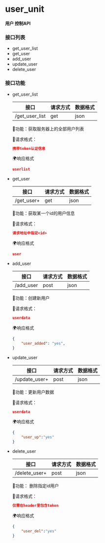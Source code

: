 # user_unit

**用户 控制API**

### 接口列表

- get_user_list
- get_user
- add_user
- update_user
- delete_user

### 接口功能

- get_user_list

    | 接口           | 请求方式 | 数据格式 |
    | -------------- | -------- | -------- |
    | /get_user_list | get      | json     |

    📘功能：获取服务器上的全部用户列表

    📌请求格式：

    ```json
    携带token认证信息
    ```
    
    🌍响应格式
    ```json
    userlist
    ```
    
- get_user

    | 接口           | 请求方式 | 数据格式 |
    | -------------- | -------- | -------- |
    | /get_user+<id> | get      | json     |

    📘功能：获取某一个id的用户信息

    📌请求格式：

    ```json
    请求地址中指定<id>
    ```
    
    🌍响应格式
    ```json
    user
    ```
    
- add_user

    | 接口      | 请求方式 | 数据格式 |
    | --------- | -------- | -------- |
    | /add_user | post     | json     |

    📘功能：创建新用户

    📌请求格式：

    ```json
    userdata
    ```
    
    🌍响应格式

    ```json
	{
    	"user_added": "yes",
    }
    ```
    
- update_user

    | 接口              | 请求方式 | 数据格式 |
    | ----------------- | -------- | -------- |
    | /update_user+<id> | post     | json     |

    📘功能：更新用户数据

    📌请求格式：

    ```json
    userdata
    ```
    
    🌍响应格式

    ```json
	{
        "user_up":"yes"
    }
    ```
    
- delete_user

    | 接口              | 请求方式 | 数据格式 |
    | ----------------- | -------- | -------- |
    | /delete_user+<id> | post     | json     |

    📘功能： 删除指定id用户

    📌请求格式：

    ```json
    仅需在header里包含token
    ```

    🌍响应格式

    ```json
    {
    	"user_del":"yes"
    }
    ```







